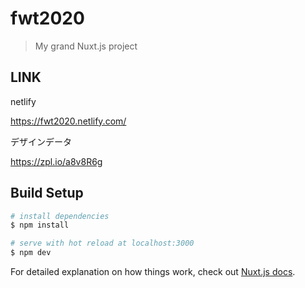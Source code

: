# fwt2020

> My grand Nuxt.js project

## LINK

netlify

https://fwt2020.netlify.com/

デザインデータ

https://zpl.io/a8v8R6g


## Build Setup

``` bash
# install dependencies
$ npm install

# serve with hot reload at localhost:3000
$ npm dev

```

For detailed explanation on how things work, check out [Nuxt.js docs](https://nuxtjs.org).
